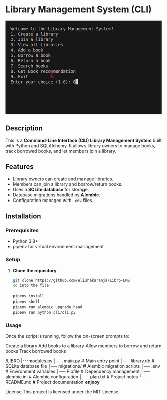 # Library Management System (CLI)
![Demo](./libro.gif)



## Description
This is a **Command-Line Interface (CLI) Library Management System** built with Python and SQLAlchemy. It allows library owners to manage books, track borrowed books, and let members join a library.

## Features
- Library owners can create and manage libraries.
- Members can join a library and borrow/return books.
- Uses a **SQLite database** for storage.
- Database migrations handled by **Alembic**.
- Configuration managed with `.env` files.

## Installation

### Prerequisites
- Python 3.8+
- pipenv for virtual environment management

### Setup
1. **Clone the repository**
   ```bash
   git clone https://github.com/elishakaranja/Libro-LMS
   cd into the file

   pipenv install 
   pipenv shell 
   pipenv run alembic upgrade head
   pipenv run python cli/cli.py

### Usage
Once the script is running, follow the on-screen prompts to:

Create a library
Add books to a library
Allow members to borrow and return books
Track borrowed books

/LIBRO
|---modules.py
│── main.py            # Main entry point
│── library.db         # SQLite database file
│── migrations/        # Alembic migration scripts
│── .env               # Environment variables
│── Pipfile            # Dependency management
│── alembic.ini        # Alembic configuration
│── plan.txt           # Project notes
└── README.md          # Project documentation
   **enjooy**

   
License
This project is licensed under the MIT License.
